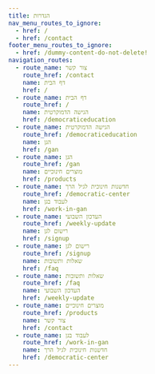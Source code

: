 ```yaml
---
title: הגדרות
nav_menu_routes_to_ignore:
  - href: /
  - href: /contact
footer_menu_routes_to_ignore:
  - href: /dummy-content-do-not-delete!
navigation_routes:
  - route_name: צור קשר
    route_href: /contact
    name: דף הבית
    href: /
  - route_name: דף הבית
    route_href: /
    name: הגישה הדמוקרטית
    href: /democraticeducation
  - route_name: הגישה הדמוקרטית
    route_href: /democraticeducation
    name: הגן
    href: /gan
  - route_name: הגן
    route_href: /gan
    name: מוצרים חינוכיים
    href: /products
  - route_name: חדשנות חינוכית לגיל הרך
    route_href: /democratic-center
    name: לעבוד בגן
    href: /work-in-gan
  - route_name: העדכון השבועי
    route_href: /weekly-update
    name: רישום לגן
    href: /signup
  - route_name: רישום לגן
    route_href: /signup
    name: שאלות ותשובות
    href: /faq
  - route_name: שאלות ותשובות
    route_href: /faq
    name: העדכון השבועי
    href: /weekly-update
  - route_name: מוצרים חינוכיים
    route_href: /products
    name: צור קשר
    href: /contact
  - route_name: לעבוד בגן
    route_href: /work-in-gan
    name: חדשנות חינוכית לגיל הרך
    href: /democratic-center
---
```

